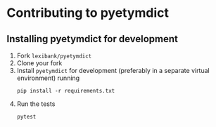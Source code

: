 # Contributing to pyetymdict

## Installing pyetymdict for development

1. Fork `lexibank/pyetymdict`
2. Clone your fork
3. Install `pyetymdict` for development (preferably in a separate virtual environment) running
   ```shell
   pip install -r requirements.txt
   ```
4. Run the tests
   ```shell
   pytest
   ```
